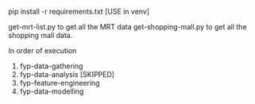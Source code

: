 pip install -r requirements.txt [USE in venv]

get-mrt-list.py to get all the MRT data
get-shopping-mall.py to get all the shopping mall data.

In order of execution
1. fyp-data-gathering
2. fyp-data-analysis [SKIPPED]
3. fyp-feature-engineering
4. fyp-data-modelling
